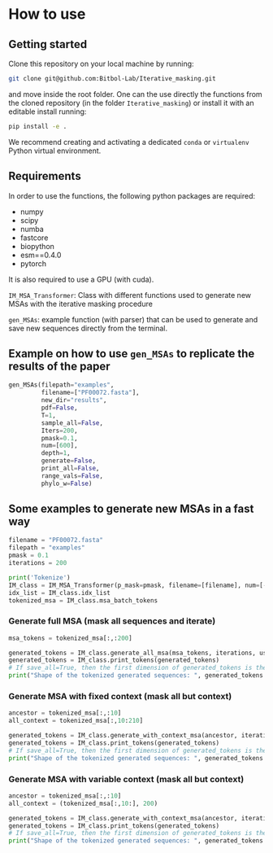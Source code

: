 # How to use

<!-- WARNING: THIS FILE WAS AUTOGENERATED! DO NOT EDIT! -->

## Getting started

Clone this repository on your local machine by running:

``` bash
git clone git@github.com:Bitbol-Lab/Iterative_masking.git
```

and move inside the root folder. One can the use directly the functions
from the cloned repository (in the folder `Iterative_masking`) or
install it with an editable install running:

``` bash
pip install -e .
```

We recommend creating and activating a dedicated `conda` or `virtualenv`
Python virtual environment.

## Requirements

In order to use the functions, the following python packages are
required:

- numpy
- scipy
- numba
- fastcore
- biopython
- esm==0.4.0
- pytorch

It is also required to use a GPU (with cuda).

`IM_MSA_Transformer`: Class with different functions used to generate
new MSAs with the iterative masking procedure

`gen_MSAs`: example function (with parser) that can be used to generate
and save new sequences directly from the terminal.

## Example on how to use `gen_MSAs` to replicate the results of the paper

``` python
gen_MSAs(filepath="examples",
         filename=["PF00072.fasta"],
         new_dir="results",
         pdf=False,
         T=1,
         sample_all=False,
         Iters=200,
         pmask=0.1,
         num=[600],
         depth=1,
         generate=False,
         print_all=False,
         range_vals=False,
         phylo_w=False)
```

## Some examples to generate new MSAs in a fast way

``` python
filename = "PF00072.fasta"
filepath = "examples"
pmask = 0.1
iterations = 200

print('Tokenize')
IM_class = IM_MSA_Transformer(p_mask=pmask, filename=[filename], num=[-1], filepath=filepath)
idx_list = IM_class.idx_list
tokenized_msa = IM_class.msa_batch_tokens
```

### Generate full MSA (mask all sequences and iterate)

``` python
msa_tokens = tokenized_msa[:,:200]

generated_tokens = IM_class.generate_all_msa(msa_tokens, iterations, use_pdf=False, T=1, save_all=True)
generated_tokens = IM_class.print_tokens(generated_tokens)
# If save_all=True, then the first dimension of generated_tokens is the number of iterations
print("Shape of the tokenized generated sequences: ", generated_tokens.shape)
```

### Generate MSA with fixed context (mask all but context)

``` python
ancestor = tokenized_msa[:,:10]
all_context = tokenized_msa[:,10:210]

generated_tokens = IM_class.generate_with_context_msa(ancestor, iterations, use_pdf=False, T=1, all_context=all_context, use_rnd_ctx=False, save_all=True)
generated_tokens = IM_class.print_tokens(generated_tokens)
# If save_all=True, then the first dimension of generated_tokens is the number of iterations
print("Shape of the tokenized generated sequences: ", generated_tokens.shape)
```

### Generate MSA with variable context (mask all but context)

``` python
ancestor = tokenized_msa[:,:10]
all_context = (tokenized_msa[:,10:], 200)

generated_tokens = IM_class.generate_with_context_msa(ancestor, iterations, use_pdf=False, T=1, all_context=all_context, use_rnd_ctx=True, save_all=True)
generated_tokens = IM_class.print_tokens(generated_tokens)
# If save_all=True, then the first dimension of generated_tokens is the number of iterations
print("Shape of the tokenized generated sequences: ", generated_tokens.shape)
```
